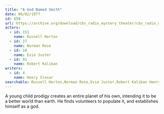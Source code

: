 ```yaml
---
title: "A God Named Smith"
date: 06/02/1977
id: 658
url: https://archive.org/download/cbs_radio_mystery_theater/cbs_radio_mystery_theater-0651-0700.zip/cbs_radio_mystery_theater-0651-0700%2Fcbsrmt_0658_a_god_named_smith.mp3
actors:  
  - id: 151
    name: Russell Horton  
  - id: 27
    name: Norman Rose  
  - id: 10
    name: Evie Juster  
  - id: 91
    name: Robert Kaliban
writers:  
  - id: 4
    name: Henry Slesar
searchable: Russell Horton,Norman Rose,Evie Juster,Robert Kaliban Henry Slesar
---
```

A young child prodigy creates an entire planet of his own, intending it to be a better world than earth. He finds volunteers to populate it, and establishes himself as a god.